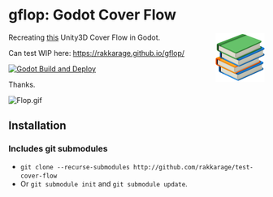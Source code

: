 # gflop: Godot Cover Flow

<!-- markdownlint-disable MD033 -->
<img align="right" src="icon.png" alt="Icon">
<!-- markdownlint-enable MD033 -->

Recreating [this](https://github.com/rakkarage/FlopUnity) Unity3D Cover Flow in Godot.

Can test WIP here: <https://rakkarage.github.io/gflop/>

[![Godot Build and Deploy](https://github.com/rakkarage/gflop/actions/workflows/gobot.yml/badge.svg)](https://github.com/rakkarage/gflop/actions/workflows/gobot.yml)

Thanks.

![Flop.gif](Flop.gif)

## Installation

### Includes git submodules

- `git clone --recurse-submodules http://github.com/rakkarage/test-cover-flow`
- Or `git submodule init` and `git submodule update`.
